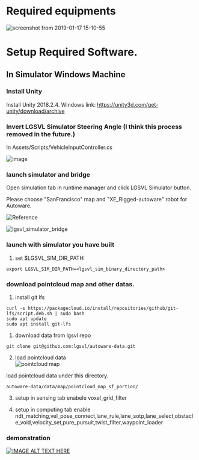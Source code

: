 # Required equipments

![screenshot from 2019-01-17 15-10-55](https://user-images.githubusercontent.com/10348912/51299434-d4787e00-1a6b-11e9-9f74-ccc166e2ec83.png)

# Setup Required Software.
## In Simulator Windows Machine
### Install Unity
Install Unity 2018.2.4. Windows link: https://unity3d.com/get-unity/download/archive
### Invert LGSVL Simulator Steering Angle (I think this process removed in the future.)
In Assets/Scripts/VehicleInputController.cs

![image](https://user-images.githubusercontent.com/10348912/51301272-f4ab3b80-1a71-11e9-869c-02edbc86c342.png)

### launch simulator and bridge
Open simulation tab in runtime manager and click LGSVL Simulator button.

Please choose "SanFrancisco" map and "XE_Rigged-autoware" robot for Autoware.  

![Reference](https://github.com/lgsvl/simulator/issues/5)

![lgsvl_simulator_bridge](media/lgsvl_simulator_bridge.png) 

### launch with simulator you have built
1. set $LGSVL_SIM_DIR_PATH
```
export LGSVL_SIM_DIR_PATH=<lgsvl_sim_binary_directory_path>
```

### download pointcloud map and other datas.
1. install git lfs
```
curl -s https://packagecloud.io/install/repositories/github/git-lfs/script.deb.sh | sudo bash
sudo apt update
sudo apt install git-lfs
```

1. download data from lgsvl repo
```
git clone git@github.com:lgsvl/autoware-data.git
```

2. load pointcloud data  
![pointcloud map](https://camo.qiitausercontent.com/435d9952ed982aa1fd74f4de9b399f8dd7ed5f22/68747470733a2f2f71696974612d696d6167652d73746f72652e73332e616d617a6f6e6177732e636f6d2f302f3136303334362f36643935313234612d613866342d363166632d393631362d6530363833376433353033392e706e67)  

load pointcloud data under this directory.  
```
autoware-data/data/map/pointcloud_map_sf_portion/
```

3. setup in sensing tab
enabele voxel_grid_filter

4. setup in computing tab
enable ndt_matching,vel_pose_connect,lane_rule,lane_sotp,lane_select,obstacle_void,velocity_set,pure_pursuit,twist_filter,waypoint_loader

### demonstration
[![IMAGE ALT TEXT HERE](http://img.youtube.com/vi/npTvZ09ijPA/0.jpg)](https://www.youtube.com/watch?v=npTvZ09ijPA&t=109s)